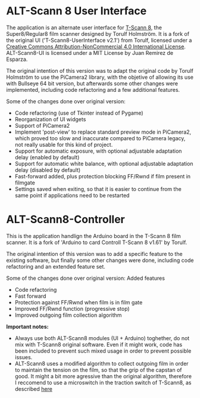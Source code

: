 # ALT-Scann 8 User Interface

The application is an alternate user interface for [T-Scann 8](http://tscann8.torulf.com/index.html), the Super8/Regular8 film scanner designed by Torulf Holmström.  It is a fork of the original UI ('T-Scann8-UserInterface v2.1') from Torulf, licensed under a [Creative Commons Attribution-NonCommercial 4.0 International License](http://creativecommons.org/licenses/by-nc/4.0/). ALT-Scann8-UI is licensed under a MIT License by Juan Remirez de Esparza.

The original intention of this version was to adapt the original code by Torulf Holmström to use the PiCamera2 library, with the objetive of allowing its use with Bullseye 64 bit version, but afterwards some other changes were implemented, including code refactoring and a few additional features. 

Some of the changes done over original version:
- Code refactoring (use of Tkinter instead of Pygame)
- Reorganization of UI widgets
- Support of PiCamera2
- Implement 'post-view' to replace standard preview mode in PiCamera2, which proved too slow and inaccurate compared to PiCamera legacy, not really usable for this kind of project.
- Support for automatic exposure, with optional adjustable adaptation delay (enabled by default)
- Support for automatic white balance, with optional adjustable adaptation delay (disabled by default)
- Fast-forward added, plus protection blocking FF/Rwnd if film present in filmgate
- Settings saved when exiting, so that it is easier to continue from the same point if applications need to be restarted

# ALT-Scann8-Controller

This is the application handlign the Arduino board in the T-Scann 8 film scanner. It is a fork of 'Arduino to card Controll T-Scann 8 v1.61' by Torulf.

The original intention of this version was to add a specific feature to the existing software, but finally some other changes were done, including code refactoring and an extended feature set. 

Some of the changes done over original version:
Added features
- Code refactoring
- Fast forward
- Protection against FF/Rwnd when film is in film gate
- Improved FF/Rwnd function (progressive stop)
- Improved outgoing film collection algorithm

__Important notes:__ 
- Always use both ALT-Scann8 modules (UI + Arduino) toghether, do not mix with T-Scann8 original software. Even if it might work, code has been included to prevent such mixed usage in order to prevent possible issues.
- ALT-Scann8 uses a modified algorithm to collect outgoing film in order to maintain the tension on the film, so that the grip of the capstan of good. It might a bit more agressive than the original algorithm, therefore I reccomend to use a microswitch in the traction switch of T-Scann8, as described [here](https://www.thingiverse.com/thing:5541340)
